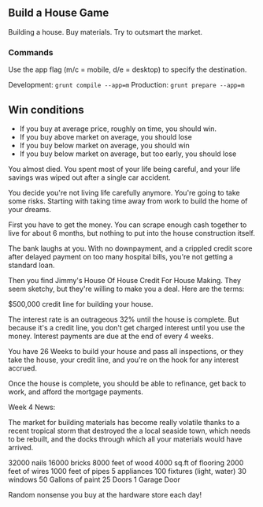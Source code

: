 ## Build a House Game

Building a house. Buy materials. Try to outsmart the market.

### Commands

Use the app flag (m/c = mobile, d/e = desktop) to specify the destination.

Development: `grunt compile --app=m`
Production:  `grunt prepare --app=m`

## Win conditions

- If you buy at average price, roughly on time, you should win.
- If you buy above market on average, you should lose
- If you buy below market on average, you should win
- If you buy below market on average, but too early, you should lose

You almost died. You spent most of your life being careful, and your life savings was wiped out after a single car accident.

You decide you're not living life carefully anymore. You're going to take some risks. Starting with taking time away from work to build the home of your dreams.

First you have to get the money. You can scrape enough cash together to live for about 6 months, but nothing to put into the house construction itself.

The bank laughs at you. With no downpayment, and a crippled credit score after delayed payment on too many hospital bills, you're not getting a standard loan.

Then you find Jimmy's House Of House Credit For House Making. They seem sketchy, but they're willing to make you a deal. Here are the terms:

$500,000 credit line for building your house.

The interest rate is an outrageous 32% until the house is complete. But because it's a credit line, you don't get charged interest until you use the money. Interest payments are due at the end of every 4 weeks.

You have 26 Weeks to build your house and pass all inspections, or they take the house, your credit line, and you're on the hook for any interest accrued.

Once the house is complete, you should be able to refinance, get back to work, and afford the mortgage payments.


Week 4 News:

The market for building materials has become really volatile thanks to a recent tropical storm that destroyed the a local seaside town, which needs to be rebuilt, and the docks through which all your materials would have arrived.


32000 nails
16000 bricks
8000 feet of wood
4000 sq.ft of flooring
2000 feet of wires
1000 feet of pipes
5 appliances
100 fixtures (light, water)
30 windows
50 Gallons of paint
25 Doors
1 Garage Door

Random nonsense you buy at the hardware store each day!








